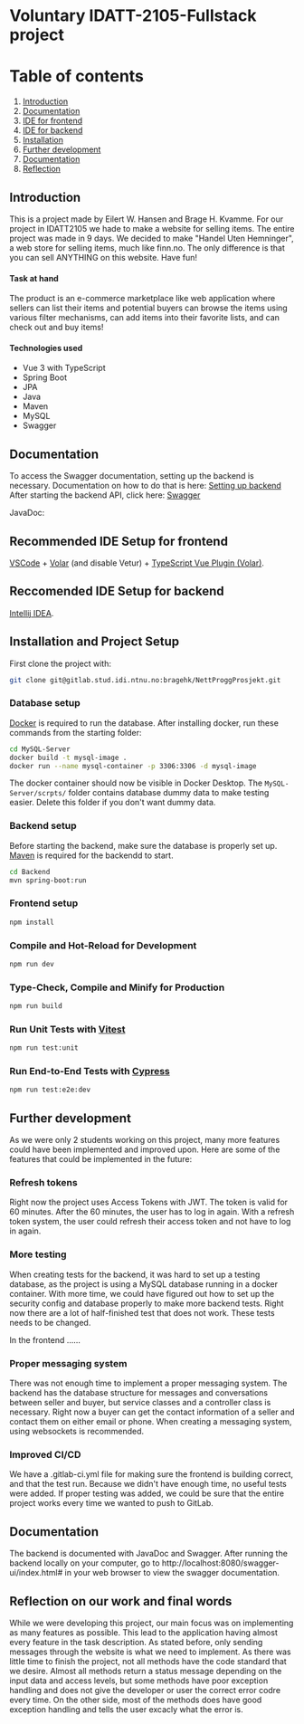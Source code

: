 # Voluntary IDATT-2105-Fullstack project

# Table of contents
1. [Introduction](#introduction)
2. [Documentation](#documentation)
3. [IDE for frontend](#frontendIDE)
4. [IDE for backend](#backendIDE)
5. [Installation](#installation)
6. [Further development](#Further_development)
7. [Documentation](#documentation)
8. [Reflection](#reflection)

## Introduction
This is a project made by Eilert W. Hansen and Brage H. Kvamme. For our project in IDATT2105 we hade to make a website for selling items. The entire project was made in 9 days. We decided to make "Handel Uten Hemninger", a web store for selling items, much like finn.no. The only difference is that you can sell ANYTHING on this website. Have fun!

#### Task at hand
The product is an e-commerce marketplace like web application where sellers can list their items and
potential buyers can browse the items using various filter mechanisms, can add items into their favorite
lists, and can check out and buy items!

#### Technologies used
* Vue 3 with TypeScript
* Spring Boot
* JPA
* Java
* Maven
* MySQL
* Swagger

## Documentation

To access the Swagger documentation, setting up the backend is necessary. Documentation on how to do that is here: [Setting up backend]()
After starting the backend API, click here: [Swagger](http://192.168.86.40:8080/swagger-ui/index.html#/)

JavaDoc: 

## Recommended IDE Setup for frontend <a name="frontendIDE"></a>

[VSCode](https://code.visualstudio.com/) + [Volar](https://marketplace.visualstudio.com/items?itemName=Vue.volar) (and disable Vetur) + [TypeScript Vue Plugin (Volar)](https://marketplace.visualstudio.com/items?itemName=Vue.vscode-typescript-vue-plugin).

## Reccomended IDE Setup for backend <a name="backendIDE"></a>

[Intellij IDEA](https://www.jetbrains.com/idea/).

## Installation and Project Setup <a name="installation"></a>

First clone the project with:
```sh
git clone git@gitlab.stud.idi.ntnu.no:bragehk/NettProggProsjekt.git
```

### Database setup

[Docker](https://docs.docker.com/get-docker/) is required to run the database. After installing docker, run these commands from the starting folder:

```sh
cd MySQL-Server
docker build -t mysql-image .
docker run --name mysql-container -p 3306:3306 -d mysql-image
```

The docker container should now be visible in Docker Desktop. The `MySQL-Server/scrpts/` folder contains database dummy data to make testing easier. Delete this folder if you don't want dummy data.

### Backend setup

Before starting the backend, make sure the database is properly set up.
[Maven](https://maven.apache.org/download.cgi) is required for the backendd to start.

```sh
cd Backend
mvn spring-boot:run
```

### Frontend setup

```sh
npm install
```

### Compile and Hot-Reload for Development

```sh
npm run dev
```

### Type-Check, Compile and Minify for Production

```sh
npm run build
```

### Run Unit Tests with [Vitest](https://vitest.dev/)

```sh
npm run test:unit
```

### Run End-to-End Tests with [Cypress](https://www.cypress.io/)

```sh
npm run test:e2e:dev
```


## Further development <a name="Further_development"></a>

As we were only 2 students working on this project, many more features could have been implemented and improved upon. Here are some of the features that could be implemented in the future:

### Refresh tokens

Right now the project uses Access Tokens with JWT. The token is valid for 60 minutes. After the 60 minutes, the user has to log in again. With a refresh token system, the user could refresh their access token and not have to log in again.

### More testing

When creating tests for the backend, it was hard to set up a testing database, as the project is using a MySQL database running in a docker container. With more time, we could have figured out how to set up the security config and database properly to make more backend tests. Right now there are a lot of half-finished test that does not work. These tests needs to be changed.

In the frontend ......

### Proper messaging system

There was not enough time to implement a proper messaging system. The backend has the database structure for messages and conversations between seller and buyer, but service classes and a controller class is necessary. Right now a buyer can get the contact information of a seller and contact them on either email or phone. When creating a messaging system, using websockets is recommended.

### Improved CI/CD

We have a .gitlab-ci.yml file for making sure the frontend is building correct, and that the test run. Because we didn't have enough time, no useful tests were added. If proper testing was added, we could be sure that the entire project works every time we wanted to push to GitLab. 

## Documentation

The backend is documented with JavaDoc and Swagger. After running the backend locally on your computer, go to http://localhost:8080/swagger-ui/index.html# in your web browser to view the swagger documentation.

## Reflection on our work and final words <a name="reflection"></a>

While we were developing this project, our main focus was on implementing as many features as possible. This lead to the application having almost every feature in the task description. As stated before, only sending messages through the website is what we need to implement. As there was little time to finish the project, not all methods have the code standard that we desire. Almost all methods return a status message depending on the input data and access levels, but some methods have poor exception handling and does not give the developer or user the correct error codre every time. On the other side, most of the methods does have good exception handling and tells the user excacly what the error is.



